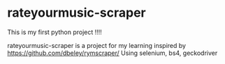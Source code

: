 # rateyourmusic-scraper
This is my first python project !!!!

rateyourmusic-scraper is a project for my learning inspired by https://github.com/dbeley/rymscraper/
Using selenium, bs4, geckodriver